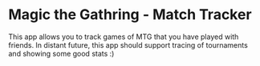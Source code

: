 Magic the Gathring - Match Tracker
==================================
This app allows you to track games of MTG that you have played with friends.
In distant future, this app should support tracing of tournaments and showing some good stats :)
